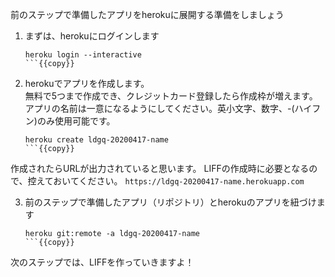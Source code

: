 前のステップで準備したアプリをherokuに展開する準備をしましょう

1. まずは、herokuにログインします
    ```shell
    heroku login --interactive
    ```{{copy}}

2. herokuでアプリを作成します。<br>
無料で5つまで作成でき、クレジットカード登録したら作成枠が増えます。
アプリの名前は一意になるようにしてください。英小文字、数字、-(ハイフン)のみ使用可能です。
    ```shell
    heroku create ldgq-20200417-name
    ```{{copy}}
作成されたらURLが出力されていると思います。
LIFFの作成時に必要となるので、控えておいてください。
    `https://ldgq-20200417-name.herokuapp.com`

3. 前のステップで準備したアプリ（リポジトリ）とherokuのアプリを紐づけます
    ```shell
    heroku git:remote -a ldgq-20200417-name
    ```{{copy}}

次のステップでは、LIFFを作っていきますよ！

